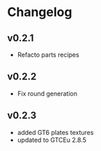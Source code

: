 # Changelog

## v0.2.1
 * Refacto parts recipes

## v0.2.2
 * Fix round generation

## v0.2.3
 * added GT6 plates textures
 * updated to GTCEu 2.8.5 

